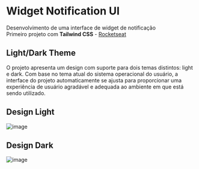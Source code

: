 # Widget Notification UI
Desenvolvimento de uma interface de widget de notificação <br>
Primeiro projeto com <strong>Tailwind CSS</strong> - <a href="https://www.youtube.com/watch?v=4qpgwR6JZPY">Rocketseat</a>

## Light/Dark Theme
O projeto apresenta um design com suporte para dois temas distintos: light e dark. Com base no tema atual do sistema operacional do usuário, a interface do projeto automaticamente se ajusta para proporcionar uma experiência de usuário agradável e adequada ao ambiente em que está sendo utilizado.

## Design Light
![image](https://github.com/lucasWeirich/widget-notification-UI/assets/93409998/9b7092ea-ea0e-477a-b003-f4a8acf8a2f0)

## Design Dark
![image](https://github.com/lucasWeirich/widget-notification-UI/assets/93409998/f92deab1-f4a4-4bc1-ae70-ee813389db2a)


